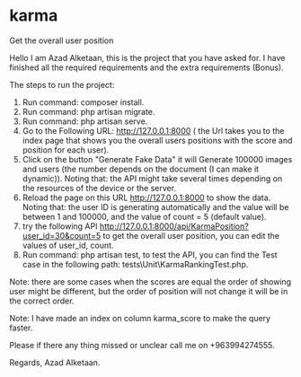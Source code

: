 # karma
 Get the overall user position

Hello I am Azad Alketaan, this is the project that you have asked for.
I have finished all the required requirements and the extra requirements (Bonus).

The steps to run the project:

1. Run command: composer install.
2. Run command: php artisan migrate.
3. Run command: php artisan serve.
4. Go to the Following URL: http://127.0.0.1:8000
    ( the Url takes you to the index page that shows you the overall users positions with the score and position for each user).
5. Click on the button "Generate Fake Data" it will Generate 100000 images and users 
    (the number depends on the document (I can make it dynamic)).
    Noting that: the API might take several times depending on the resources of the device or the server.
6. Reload the page on this URL http://127.0.0.1:8000 to show the data.
    Noting that: the user ID is generating automatically and the value will be between 1 and 100000, and the value of count = 5 (default value).
7. try the following API http://127.0.0.1:8000/api/KarmaPosition?user_id=30&count=5  to get the overall user position,
    you can edit the values of user_id, count.
8. Run command: php artisan test, to test the API,
    you can find the Test case in the following path: tests\Unit\KarmaRankingTest.php.

Note: there are some cases when the scores are equal the order of showing user might be different, but the order of position will not change it will be in the correct order.

Note: I have made an index on column karma_score to make the query faster.


Please if there any thing missed or unclear call me on +963994274555.

Regards,
Azad Alketaan.
